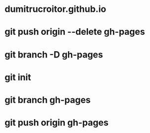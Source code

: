 # dumitrucroitor.github.io
# git push origin --delete gh-pages
# git branch -D gh-pages
# git init
# git branch gh-pages
# git push origin gh-pages
